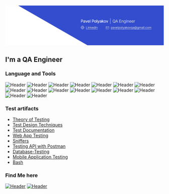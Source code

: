 <!--
**December14/December14** is a ✨ _special_ ✨ repository because its `README.md` (this file) appears on your GitHub profile.

Here are some ideas to get you started:

- 🔭 I’m currently working on ...
- 🌱 I’m currently learning ...
- 👯 I’m looking to collaborate on ...
- 🤔 I’m looking for help with ...
- 💬 Ask me about ...
- 📫 How to reach me: ...
- 😄 Pronouns: ...
- ⚡ Fun fact: ...
-->

[![Header](https://github.com/December14/December14/blob/main/assets/Git%20Banner%20Template%20(Community).png)](https://www.linkedin.com/in/pavel-polyakov-qa/)
## I'm a QA Engineer
<!--## A creator of "Artsiom Rusau QA Life" Youtube channel 
## My CV
[Link to my CV](https://drive.google.com/file/d/1HaeXlUL-Wttj7Vw5niHmE1ggbuYMVVBs/view?usp=sharing/)
-->


### Language and Tools
![Header](https://img.shields.io/badge/Trello-090909?style=for-the-badge&logo=trello&logoColor=136be1)
![Header](https://img.shields.io/badge/Postman-090909?style=for-the-badge&logo=postman&logoColor=f76935)
![Header](https://img.shields.io/badge/Swagger-090909?style=for-the-badge&logo=swagger&logoColor=7ede2b)
![Header](https://img.shields.io/badge/Github-090909?style=for-the-badge&logo=github&logoColor=8cc4d7)
![Header](https://img.shields.io/badge/Figma-090909?style=for-the-badge&logo=figma&logoColor=7d5fa6)
![Header](https://img.shields.io/badge/VirtualBox-090909?style=for-the-badge&logo=virtualbox&logoColor=f7f7f7)
![Header](https://img.shields.io/badge/MySQL-090909?style=for-the-badge&logo=mysql&logoColor=00618a)
![Header](https://img.shields.io/badge/DevTools-090909?style=for-the-badge&logo=googlechrome&logoColor=2674f2)
![Header](https://img.shields.io/badge/AndroidStudio-090909?style=for-the-badge&logo=androidstudio&logoColor=3ad07d)
![Header](https://img.shields.io/badge/Xcode-090909?style=for-the-badge&logo=xcode&logoColor=4aa73c)
![Header](https://img.shields.io/badge/VisualStudioCode-090909?style=for-the-badge&logo=visualstudiocode&logoColor=4aa73c)
![Header](https://img.shields.io/badge/TestRail-090909?style=for-the-badge&logo=testrail&logoColor=4aa73c)
![Header](https://img.shields.io/badge/Fiddler-090909?style=for-the-badge&logo=fiddler&logoColor=8cc4d7)
![Header](https://img.shields.io/badge/CharlesProxy-090909?style=for-the-badge&logo=charlesproxy&logoColor=8cc4d7)
![Header](https://img.shields.io/badge/Qase-090909?style=for-the-badge&logo=qase&logoColor=0074d0)
![Header](https://img.shields.io/badge/YouTrack-090909?style=for-the-badge&logo=youtrack&logoColor=4aa73c)

### Test artifacts

- [Theory of Testing](https://github.com/December14/Theory-of-Testing)
- [Test Design Techniques](https://github.com/December14/Test-Design-Techniques)
- [Test Documentation](https://github.com/December14/Test-Documentation)
- [Web App Testing](https://github.com/December14/Web-App-Testing)
- [Sniffers](https://github.com/December14/Sniffers)
- [Testing API with Postman](https://github.com/December14/API-Testing-using-Postman)
- [Database-Testing](https://github.com/December14/Database-Testing)
- [Mobile Application Testing](https://github.com/December14/Mobile-Application-Testing)
- [Bash](https://github.com/December14/Bash/blob/main/README.md)

### Find Me here

[![Header](https://img.shields.io/badge/Telegram-090909?style=for-the-badge&logo=telegram&logoColor=31a5db)](https://t.me/pablo7074)
[![Header](https://img.shields.io/badge/Linkedin-090909?style=for-the-badge&logo=linkedin&logoColor=0073b1)](https://www.linkedin.com/in/pavel-polyakov-qa/)

